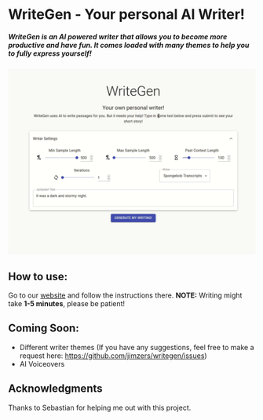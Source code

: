 # WriteGen - Your personal AI Writer!

##### _WriteGen is an AI powered writer that allows you to become more productive and have fun. It comes loaded with many themes to help you to fully express yourself!_

![WriteGen Demo](docs/writegen_demo.gif)

## How to use:

Go to our [website](http://www.writegen.com) and follow the instructions there. **NOTE:** Writing might take **1-5 minutes**, please be patient!

## Coming Soon:

- Different writer themes (If you have any suggestions, feel free to make a request here: https://github.com/jimzers/writegen/issues)
- AI Voiceovers

## Acknowledgments

Thanks to Sebastian for helping me out with this project.
